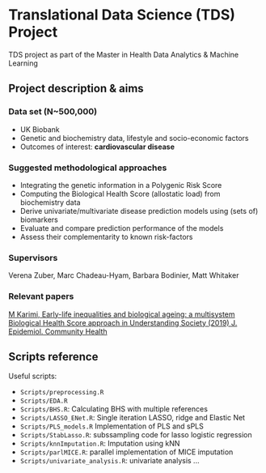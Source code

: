 # Translational Data Science (TDS) Project

TDS project as part of the Master in Health Data Analytics & Machine Learning

## Project description & aims
### Data set (N~500,000) 
 - UK Biobank
 - Genetic and biochemistry data, lifestyle and socio-economic factors
 - Outcomes of interest: __cardiovascular disease__
 
### Suggested methodological approaches
 - Integrating the genetic information in a Polygenic Risk Score
 - Computing the Biological Health Score (allostatic load) from biochemistry data
 - Derive univariate/multivariate disease prediction models using (sets of) biomarkers 
 - Evaluate and compare prediction performance of the models
 - Assess their complementarity to known risk-factors
 
### Supervisors
Verena Zuber, Marc Chadeau-Hyam, Barbara Bodinier, Matt Whitaker

### Relevant papers
[M Karimi, Early-life inequalities and biological ageing: a multisystem Biological Health Score approach in Understanding Society (2019) J. Epidemiol. Community Health](https://jech.bmj.com/content/73/8/693)

## Scripts reference

Useful scripts:

* `Scripts/preprocessing.R`
* `Scripts/EDA.R`
* `Scripts/BHS.R`: Calculating BHS with multiple references
* `Scripts/LASSO_ENet.R`: Single iteration LASSO, ridge and Elastic Net
* `Scripts/PLS_models.R` Implementation of PLS and sPLS
* `Scripts/StabLasso.R`: subssampling code for lasso logistic regression 
* `Scripts/knnImputation.R`: Imputation using kNN
* `Scripts/parlMICE.R`: parallel implementation of MICE imputation
* `Scripts/univariate_analysis.R`: univariate analysis
...



